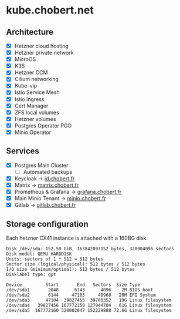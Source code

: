 # kube.chobert.net

## Architecture

- [x] Hetzner cloud hosting
- [x] Hetzner private network
- [x] MicroOS
- [x] K3S
- [x] Hetzner CCM
- [x] Cilium networking
- [x] Kube-vip
- [x] Istio Service Mesh
- [x] Istio Ingress
- [x] Cert Manager
- [x] ZFS local volumes
- [x] Hetzner volumes
- [x] Postgres Operator PGO
- [x] Minio Operator

## Services

- [x] Postgres Main Cluster
  - [ ] Automated backups
- [x] Keycloak → [id.chobert.fr](https://id.chobert.fr)
- [x] Matrix -> [matrix.chobert.fr](https://matrix.chobert.fr)
- [x] Prometheus & Grafana → [grafana.chobert.fr](https://gitlab.chobert.fr)
- [x] Main Minio Tenant → [minio.chobert.fr](https://minio.chobert.fr)
- [x] Gitlab → [gitlab.chobert.fr](https://gitlab.chobert.fr)

## Storage configuration

Each hetzner CX41 instance is attached with a 160BG disk.

```
Disk /dev/sda: 152.59 GiB, 163842097152 bytes, 320004096 sectors
Disk model: QEMU HARDDISK
Units: sectors of 1 * 512 = 512 bytes
Sector size (logical/physical): 512 bytes / 512 bytes
I/O size (minimum/optimal): 512 bytes / 512 bytes
Disklabel type: gpt

Device         Start       End   Sectors  Size Type
/dev/sda1       2048      6143      4096    2M BIOS boot
/dev/sda2       6144     47103     40960   20M EFI System
/dev/sda3      47104  39827455  39780352   19G Linux filesystem
/dev/sda4   39827456 167772159 127944704   61G Linux filesystem
/dev/sda5  167772160 320002047 152229888 72.6G Linux filesystem
```
